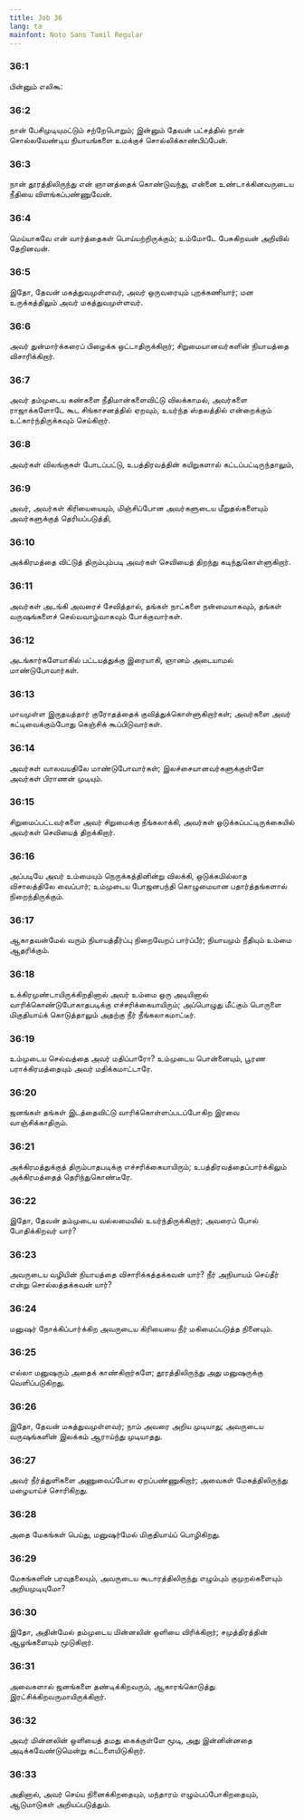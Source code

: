 ```yaml
---
title: Job 36
lang: ta
mainfont: Noto Sans Tamil Regular
---
```


###  36:1

பின்னும் எலிகூ:

###  36:2

நான் பேசிமுடியுமட்டும் சற்றேபொறும்; இன்னும் தேவன் பட்சத்தில் நான் சொல்லவேண்டிய நியாயங்களை உமக்குச் சொல்லிக்காண்பிப்பேன்.

###  36:3

நான் தூரத்திலிருந்து என் ஞானத்தைக் கொண்டுவந்து, என்னை உண்டாக்கினவருடைய நீதியை விளங்கப்பண்ணுவேன்.

###  36:4

மெய்யாகவே என் வார்த்தைகள் பொய்யற்றிருக்கும்; உம்மோடே பேசுகிறவன் அறிவில் தேறினவன்.

###  36:5

இதோ, தேவன் மகத்துவமுள்ளவர், அவர் ஒருவரையும் புறக்கணியார்; மன உருக்கத்திலும் அவர் மகத்துவமுள்ளவர்.

###  36:6

அவர் துன்மார்க்கரைப் பிழைக்க ஒட்டாதிருக்கிறார்; சிறுமையானவர்களின் நியாயத்தை விசாரிக்கிறார்.

###  36:7

அவர் தம்முடைய கண்களை நீதிமான்களைவிட்டு விலக்காமல், அவர்களை ராஜாக்களோடே கூட சிங்காசனத்தில் ஏறவும், உயர்ந்த ஸ்தலத்தில் என்றைக்கும் உட்கார்ந்திருக்கவும் செய்கிறார்.

###  36:8

அவர்கள் விலங்குகள் போடப்பட்டு, உபத்திரவத்தின் கயிறுகளால் கட்டப்பட்டிருந்தாலும்,

###  36:9

அவர், அவர்கள் கிரியையையும், மிஞ்சிப்போன அவர்களுடைய மீறுதல்களையும் அவர்களுக்குத் தெரியப்படுத்தி,

###  36:10

அக்கிரமத்தை விட்டுத் திரும்பும்படி அவர்கள் செவியைத் திறந்து கடிந்துகொள்ளுகிறார்.

###  36:11

அவர்கள் அடங்கி அவரைச் சேவித்தால், தங்கள் நாட்களை நன்மையாகவும், தங்கள் வருஷங்களைச் செல்வவாழ்வாகவும் போக்குவார்கள்.

###  36:12

அடங்கார்களேயாகில் பட்டயத்துக்கு இரையாகி, ஞானம் அடையாமல் மாண்டுபோவார்கள்.

###  36:13

மாயமுள்ள இருதயத்தார் குரோதத்தைக் குவித்துக்கொள்ளுகிறார்கள்; அவர்களை அவர் கட்டிவைக்கும்போது கெஞ்சிக் கூப்பிடுவார்கள்.

###  36:14

அவர்கள் வாலவயதிலே மாண்டுபோவார்கள்; இலச்சையானவர்களுக்குள்ளே அவர்கள் பிராணன் முடியும்.

###  36:15

சிறுமைப்பட்டவர்களை அவர் சிறுமைக்கு நீங்கலாக்கி, அவர்கள் ஒடுக்கப்பட்டிருக்கையில் அவர்கள் செவியைத் திறக்கிறார்.

###  36:16

அப்படியே அவர் உம்மையும் நெருக்கத்தினின்று விலக்கி, ஒடுக்கமில்லாத விசாலத்திலே வைப்பார்; உம்முடைய போஜனபந்தி கொழுமையான பதார்த்தங்களால் நிறைந்திருக்கும்.

###  36:17

ஆகாதவன்மேல் வரும் நியாயத்தீர்ப்பு நிறைவேறப் பார்ப்பீர்; நியாயமும் நீதியும் உம்மை ஆதரிக்கும்.

###  36:18

உக்கிரமுண்டாயிருக்கிறதினால் அவர் உம்மை ஒரு அடியினால் வாரிக்கொண்டுபோகாதபடிக்கு எச்சரிக்கையாயிரும்; அப்பொழுது மீட்கும் பொருளை மிகுதியாய்க் கொடுத்தாலும் அதற்கு நீர் நீங்கலாகமாட்டீர்.

###  36:19

உம்முடைய செல்வத்தை அவர் மதிப்பாரோ? உம்முடைய பொன்னையும், பூரண பராக்கிரமத்தையும் அவர் மதிக்கமாட்டாரே.

###  36:20

ஜனங்கள் தங்கள் இடத்தைவிட்டு வாரிக்கொள்ளப்படப்போகிற இரவை வாஞ்சிக்காதிரும்.

###  36:21

அக்கிரமத்துக்குத் திரும்பாதபடிக்கு எச்சரிக்கையாயிரும்; உபத்திரவத்தைப்பார்க்கிலும் அக்கிரமத்தைத் தெரிந்துகொண்டீரே.

###  36:22

இதோ, தேவன் தம்முடைய வல்லமையில் உயர்ந்திருக்கிறார்; அவரைப் போல் போதிக்கிறவர் யார்?

###  36:23

அவருடைய வழியின் நியாயத்தை விசாரிக்கத்தக்கவன் யார்? நீர் அநியாயம் செய்தீர் என்று சொல்லத்தக்கவன் யார்?

###  36:24

மனுஷர் நோக்கிப்பார்க்கிற அவருடைய கிரியையை நீர் மகிமைப்படுத்த நினையும்.

###  36:25

எல்லா மனுஷரும் அதைக் காண்கிறார்களே; தூரத்திலிருந்து அது மனுஷருக்கு வெளிப்படுகிறது.

###  36:26

இதோ, தேவன் மகத்துவமுள்ளவர்; நாம் அவரை அறிய முடியாது; அவருடைய வருஷங்களின் இலக்கம் ஆராய்ந்து முடியாதது.

###  36:27

அவர் நீர்த்துளிகளை அணுவைப்போல ஏறப்பண்ணுகிறார்; அவைகள் மேகத்திலிருந்து மழையாய்ச் சொரிகிறது.

###  36:28

அதை மேகங்கள் பெய்து, மனுஷர்மேல் மிகுதியாய்ப் பொழிகிறது.

###  36:29

மேகங்களின் பரவுதலையும், அவருடைய கூடாரத்திலிருந்து எழும்பும் குமுறல்களையும் அறியமுடியுமோ?

###  36:30

இதோ, அதின்மேல் தம்முடைய மின்னலின் ஒளியை விரிக்கிறார்; சமுத்திரத்தின் ஆழங்களையும் மூடுகிறார்.

###  36:31

அவைகளால் ஜனங்களை தண்டிக்கிறவரும், ஆகாரங்கொடுத்து இரட்சிக்கிறவருமாயிருக்கிறார்.

###  36:32

அவர் மின்னலின் ஒளியைத் தமது கைக்குள்ளே மூடி, அது இன்னின்னதை அடிக்கவேண்டுமென்று கட்டளையிடுகிறார்.

###  36:33

அதினால், அவர் செய்ய நினைக்கிறதையும், மந்தாரம் எழும்பப்போகிறதையும், ஆடுமாடுகள் அறியப்படுத்தும்.

